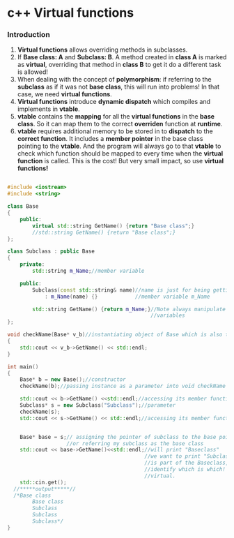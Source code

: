 # c++ Virtual functions

### Introduction

1. **Virtual functions** allows overriding methods in subclasses.
2. If **Base class: A** and **Subclass: B**. A method created in **class A** is marked as **virtual**, overriding that method in **class B** to get it do a different task is allowed!
3. When dealing with the concept of **polymorphism**:  if referring to the **subclass** as if it was not **base class**, this will run into problems! In that case, we need **virtual functions**.
4. **Virtual functions** introduce **dynamic dispatch** which compiles and implements in **vtable**.
5. **vtable** contains the **mapping** for all the **virtual functions** in the **base class**. So it can map them to the correct **overriden** function at **runtime**.
6. **vtable** requires additional memory to be stored in to **dispatch** to the **correct function**. It includes a **member pointer** in the base class pointing to the **vtable**. And the program will always go to that **vtable** to check which function should be mapped to every time when the **virtual function** is called. This is the cost! But very small impact, so use **virtual functions!**

`````c++

#include <iostream>
#include <string>

class Base
{
    public:
        virtual std::string GetName() {return "Base class";}
        //std::string GetName() {return "Base class";}
};

class Subclass : public Base
{
    private:
        std::string m_Name;//member variable

    public:
        Subclass(const std::string& name)//name is just for being getting information for the 
            : m_Name(name) {}            //member variable m_Name

        std::string GetName() {return m_Name;}//Note always manipulate member
                                              //variables
};

void checkName(Base* v_b)//instantiating object of Base which is also the subclass (subclass is base!)
{
    std::cout << v_b->GetName() << std::endl;
}

int main()
{
    Base* b = new Base();//constructor
    checkName(b);//passing instance as a parameter into void checkName function

    std::cout << b->GetName() <<std::endl;//accessing its member function
    Subclass* s = new Subclass("Subclass");//parameter
    checkName(s);
    std::cout << s->GetName() << std::endl;//accessing its member function


    Base* base = s;// assigning the pointer of subclass to the base pointer, 
                   //or referring my subclass as the base class
    std::cout << base->GetName()<<std::endl;//will print "Baseclass" 
                                            //we want to print "Subclass" because subclass
                                            //is part of the Baseclass, and compiler should
                                            //identify which is which! In this case we need 
                                            //virtual.
    std::cin.get();
  //*****output*****//
  /*Base class
		Base class
		Subclass
		Subclass
		Subclass*/
}

`````


